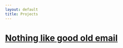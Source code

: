 ```yaml
---
layout: default
title: Projects
---
```

<div class="main-content">
  <h1><a href="mailto:bingwan.gini.li@gmail.com">Nothing like good old email</a></h1>

</div>
